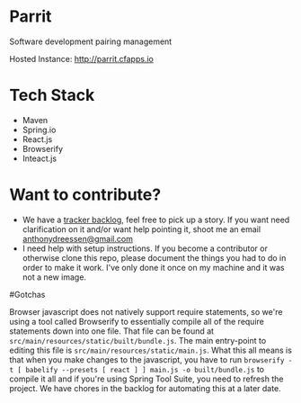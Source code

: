 # Parrit
Software development pairing management

Hosted Instance: http://parrit.cfapps.io

# Tech Stack
- Maven
- Spring.io
- React.js
- Browserify
- Inteact.js

# Want to contribute?

* We have a [tracker backlog](https://www.pivotaltracker.com/n/projects/1504460), feel free to pick up a story. If you want need clarification on it and/or want help pointing it, shoot me an email anthonydreessen@gmail.com
* I need help with setup instructions. If you become a contributor or otherwise clone this repo, please document the things you had to do in order to make it work. I've only done it once on my machine and it was not a new image.

#Gotchas

Browser javascript does not natively support require statements, so we're using a tool called Browserify to essentially compile all of the require statements down into one file. That file can be found at ```src/main/resources/static/built/bundle.js```. The main entry-point to editing this file is ```src/main/resources/static/main.js```. What this all means is that when you make changes to the javascript, you have to run ```browserify -t [ babelify --presets [ react ] ] main.js -o built/bundle.js``` to compile it all and if you're using Spring Tool Suite, you need to refresh the project. We have chores in the backlog for automating this at a later date.
